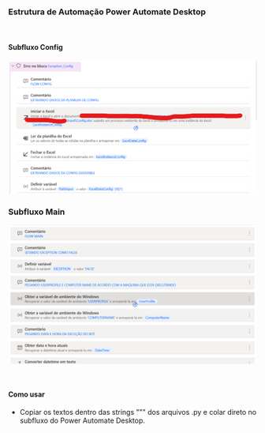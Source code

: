 ### Estrutura de Automação Power Automate Desktop
<br>

#### Subfluxo Config

![alt text](image.png)
<br>

### Subfluxo Main
![alt text](image-1.png)

<br>

#### Como usar 

- Copiar os textos dentro das strings """ dos arquivos .py e colar direto no subfluxo do Power Automate Desktop.